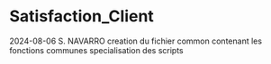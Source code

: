 # Satisfaction_Client

2024-08-06 S. NAVARRO
creation du fichier common contenant les fonctions communes
specialisation des scripts